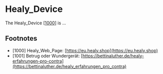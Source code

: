 # Healy_Device

The Healy_Device [[1000](#1000)] is ...

## Footnotes

- [<a id="1000"/>1000] Healy_Web_Page: [https://eu.healy.shop](https://eu.healy.shop)
- [<a id="1001"/>1001] Betrug oder Wundergerät: [https://bettinaluther.de/healy-erfahrungen-pro-contra](https://bettinaluther.de/healy_erfahrungen_pro_contra)
